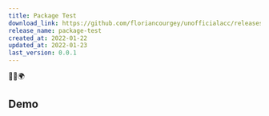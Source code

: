 ```yaml
---
title: Package Test
download_link: https://github.com/floriancourgey/unofficialacc/releases/download/package-test-v0.0.1/package-test.xml
release_name: package-test
created_at: 2022-01-22
updated_at: 2022-01-23
last_version: 0.0.1
---
```


<p class="text-center">🐍👑🌍</p>

<!--more-->

## Demo
